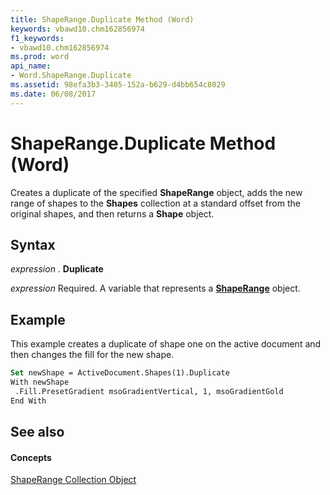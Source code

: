 ```yaml
---
title: ShapeRange.Duplicate Method (Word)
keywords: vbawd10.chm162856974
f1_keywords:
- vbawd10.chm162856974
ms.prod: word
api_name:
- Word.ShapeRange.Duplicate
ms.assetid: 98efa3b3-3405-152a-b629-d4bb654c8029
ms.date: 06/08/2017
---
```



# ShapeRange.Duplicate Method (Word)

Creates a duplicate of the specified  **ShapeRange** object, adds the new range of shapes to the **Shapes** collection at a standard offset from the original shapes, and then returns a **Shape** object.


## Syntax

 _expression_ . **Duplicate**

 _expression_ Required. A variable that represents a **[ShapeRange](shaperange-object-word.md)** object.


## Example

This example creates a duplicate of shape one on the active document and then changes the fill for the new shape.


```vb
Set newShape = ActiveDocument.Shapes(1).Duplicate 
With newShape 
 .Fill.PresetGradient msoGradientVertical, 1, msoGradientGold 
End With
```


## See also


#### Concepts


[ShapeRange Collection Object](shaperange-object-word.md)

